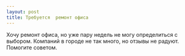 ```yaml
---
layout: post 
title: Требуется  ремонт офиса 
--- 
```

Хочу  ремонт офиса, но уже пару недель не могу определиться с выбором. Компаний в городе не так много, но отзывы не радуют. Помогите советом.